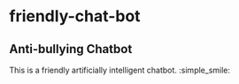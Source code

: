 # friendly-chat-bot
## Anti-bullying Chatbot

This is a friendly artificially intelligent chatbot. 
:simple_smile:
